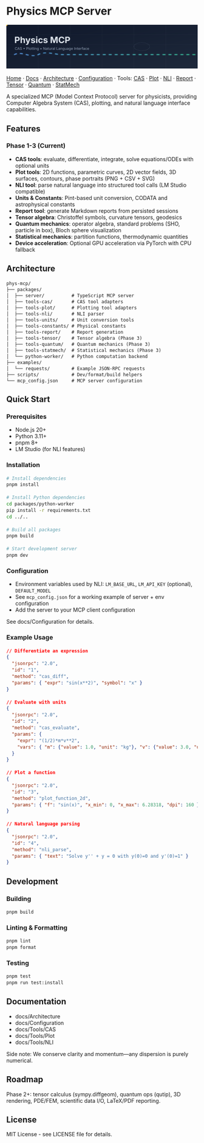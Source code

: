 # Physics MCP Server

<p align="center">
  <img src="docs/assets/header.svg" width="960" alt="Physics MCP banner" />
</p>

[Home](README.md) · [Docs](docs/README.md) · [Architecture](docs/Architecture.md) · [Configuration](docs/Configuration.md) · Tools: [CAS](docs/Tools/CAS.md) · [Plot](docs/Tools/Plot.md) · [NLI](docs/Tools/NLI.md) · [Report](docs/Tools/Report.md) · [Tensor](docs/Tools/Tensor.md) · [Quantum](docs/Tools/Quantum.md) · [StatMech](docs/Tools/StatMech.md)

A specialized MCP (Model Context Protocol) server for physicists, providing Computer Algebra System (CAS), plotting, and natural language interface capabilities.

## Features

### Phase 1-3 (Current)
- **CAS tools**: evaluate, differentiate, integrate, solve equations/ODEs with optional units
- **Plot tools**: 2D functions, parametric curves, 2D vector fields, 3D surfaces, contours, phase portraits (PNG + CSV + SVG)
- **NLI tool**: parse natural language into structured tool calls (LM Studio compatible)
- **Units & Constants**: Pint-based unit conversion, CODATA and astrophysical constants
- **Report tool**: generate Markdown reports from persisted sessions
- **Tensor algebra**: Christoffel symbols, curvature tensors, geodesics
- **Quantum mechanics**: operator algebra, standard problems (SHO, particle in box), Bloch sphere visualization
- **Statistical mechanics**: partition functions, thermodynamic quantities
- **Device acceleration**: Optional GPU acceleration via PyTorch with CPU fallback

## Architecture

```
phys-mcp/
├── packages/
│  ├── server/          # TypeScript MCP server
│  ├── tools-cas/       # CAS tool adapters
│  ├── tools-plot/      # Plotting tool adapters
│  ├── tools-nli/       # NLI parser
│  ├── tools-units/     # Unit conversion tools
│  ├── tools-constants/ # Physical constants
│  ├── tools-report/    # Report generation
│  ├── tools-tensor/    # Tensor algebra (Phase 3)
│  ├── tools-quantum/   # Quantum mechanics (Phase 3)
│  ├── tools-statmech/  # Statistical mechanics (Phase 3)
│  └── python-worker/   # Python computation backend
├── examples/
│  └── requests/        # Example JSON-RPC requests
├── scripts/            # Dev/format/build helpers
└── mcp_config.json     # MCP server configuration
```

## Quick Start

### Prerequisites
- Node.js 20+
- Python 3.11+
- pnpm 8+
- LM Studio (for NLI features)

### Installation

```bash
# Install dependencies
pnpm install

# Install Python dependencies
cd packages/python-worker
pip install -r requirements.txt
cd ../..

# Build all packages
pnpm build

# Start development server
pnpm dev
```

### Configuration

- Environment variables used by NLI: `LM_BASE_URL`, `LM_API_KEY` (optional), `DEFAULT_MODEL`
- See `mcp_config.json` for a working example of server + env configuration
- Add the server to your MCP client configuration

See docs/Configuration for details.

### Example Usage

```json
// Differentiate an expression
{
  "jsonrpc": "2.0",
  "id": "1",
  "method": "cas_diff",
  "params": { "expr": "sin(x**2)", "symbol": "x" }
}

// Evaluate with units
{
  "jsonrpc": "2.0",
  "id": "2",
  "method": "cas_evaluate",
  "params": {
    "expr": "(1/2)*m*v**2",
    "vars": { "m": {"value": 1.0, "unit": "kg"}, "v": {"value": 3.0, "unit": "m/s"} }
  }
}

// Plot a function
{
  "jsonrpc": "2.0",
  "id": "3",
  "method": "plot_function_2d",
  "params": { "f": "sin(x)", "x_min": 0, "x_max": 6.28318, "dpi": 160 }
}

// Natural language parsing
{
  "jsonrpc": "2.0",
  "id": "4",
  "method": "nli_parse",
  "params": { "text": "Solve y'' + y = 0 with y(0)=0 and y'(0)=1" }
}
```

## Development

### Building
```bash
pnpm build
```

### Linting & Formatting
```bash
pnpm lint
pnpm format
```

### Testing
```bash
pnpm test
pnpm run test:install
```

## Documentation

- docs/Architecture
- docs/Configuration
- docs/Tools/CAS
- docs/Tools/Plot
- docs/Tools/NLI

Side note: We conserve clarity and momentum—any dispersion is purely numerical.

## Roadmap

Phase 2+: tensor calculus (sympy.diffgeom), quantum ops (qutip), 3D rendering, PDE/FEM, scientific data I/O, LaTeX/PDF reporting.

## License

MIT License - see LICENSE file for details.
